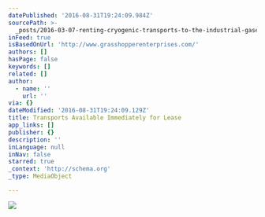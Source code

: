 ```yaml
---
datePublished: '2016-08-31T19:24:09.984Z'
sourcePath: >-
  _posts/2016-03-07-renting-cryogenic-transports-to-the-industrial-gases-and-ene.md
inFeed: true
isBasedOnUrl: 'http://www.grasshopperenterprises.com/'
authors: []
hasPage: false
keywords: []
related: []
author:
  - name: ''
    url: ''
via: {}
dateModified: '2016-08-31T19:24:09.129Z'
title: Transports Available Immediately for Lease
app_links: []
publisher: {}
description: ''
inLanguage: null
inNav: false
starred: true
_context: 'http://schema.org'
_type: MediaObject

---
```

![](https://s3-us-west-2.amazonaws.com/the-grid-img/p/ddcd76c2606ed49dc7cec89e5cf93225af02b426.jpg)